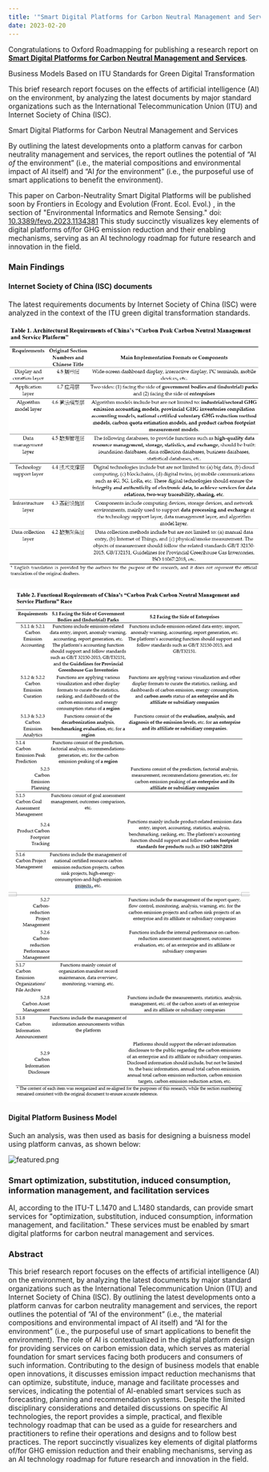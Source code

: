 ```yaml
---
title: '"Smart Digital Platforms for Carbon Neutral Management and Services" accepted for publications.' 
date: 2023-02-20
---
```


Congratulations to Oxford Roadmapping for publishing a research report on **[Smart Digital Platforms for Carbon Neutral Management and Services](https://www.frontiersin.org/articles/10.3389/fevo.2023.1134381/abstract)**.  

Business Models Based on ITU Standards for Green Digital Transformation

This brief research report focuses on the effects of artificial intelligence (AI) on the environment, by analyzing the latest documents by major standard organizations such as the International Telecommunication Union (ITU) and Internet Society of China (ISC). 

Smart Digital Platforms for Carbon Neutral Management and Services

By outlining the latest developments onto a platform canvas for carbon neutrality management and services, the report outlines the potential of “AI _of_ the environment” (i.e., the material compositions and environmental impact of AI itself) and “AI _for_ the environment” (i.e., the purposeful use of smart applications to benefit the environment). 

<!--more-->

This paper on Carbon-Neutrality Smart Digital Platforms will be published soon by Frontiers in Ecology and Evolution (Front. Ecol. Evol.) ,  in the section of "Environmental Informatics and Remote Sensing." doi: [10.3389/fevo.2023.1134381](https://www.frontiersin.org/articles/10.3389/fevo.2023.1134381/abstract)
This study succinctly visualizes key elements of digital platforms of/for GHG emission reduction and their enabling mechanisms, serving as an AI technology roadmap for future research and innovation in the field.

### Main Findings

####  Internet Society of China (ISC) documents
The latest requirements documents by Internet Society of China (ISC) were analyzed in the context of the ITU green digital transformation standards.  

![ISoC_cn2023_arch_req.webp](ISoC_cn2023_arch_req.webp)

![ISoC_cn2023_func_req.webp](ISoC_cn2023_func_req.webp)


#### Digital Platform Business Model

Such an analysis, was then used as basis for designing a buisness model using platform canvas, as shown below:

![featured.png](oxon8/content/post/2023-02-20-smart-digital-platforms-carbon-neutral-management-services/featured.png)

###  Smart optimization, substitution, induced consumption, information management, and facilitation services 

AI, according to the ITU-T L.1470 and L.1480 standards, can provide smart services for "optimization, substitution, induced consumption, information management, and facilitation."   These services must be enabled by smart digital platforms for carbon neutral management and services.


### Abstract

This brief research report focuses on the effects of artificial intelligence (AI) on the environment, by analyzing the latest documents by major standard organizations such as the International Telecommunication Union (ITU) and Internet Society of China (ISC). By outlining the latest developments onto a platform canvas for carbon neutrality management and services, the report outlines the potential of “AI of the environment” (i.e., the material compositions and environmental impact of AI itself) and “AI for the environment” (i.e., the purposeful use of smart applications to benefit the environment). The role of AI is contextualized in the digital platform design for providing services on carbon emission data, which serves as material foundation for smart services facing both producers and consumers of such information. Contributing to the design of business models that enable open innovations, it discusses emission impact reduction mechanisms that can optimize, substitute, induce, manage and facilitate processes and services, indicating the potential of AI-enabled smart services such as forecasting, planning and recommendation systems. Despite the limited disciplinary considerations and detailed discussions on specific AI technologies, the report provides a simple, practical, and flexible technology roadmap that can be used as a guide for researchers and practitioners to refine their operations and designs and to follow best practices. The report succinctly visualizes key elements of digital platforms of/for GHG emission reduction and their enabling mechanisms, serving as an AI technology roadmap for future research and innovation in the field.


